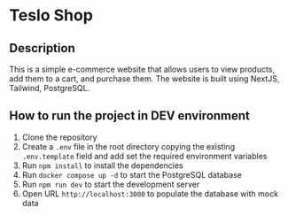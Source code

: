 # Teslo Shop

## Description

This is a simple e-commerce website that allows users to view products, add them to a cart, and purchase them. The website is built using NextJS, Tailwind, PostgreSQL.

## How to run the project in DEV environment

1. Clone the repository
2. Create a `.env` file in the root directory copying the existing `.env.template` field and add set the required environment variables
3. Run `npm install` to install the dependencies
4. Run `docker compose up -d` to start the PostgreSQL database
5. Run `npm run dev` to start the development server
6. Open URL `http://localhost:3000` to populate the database with mock data
